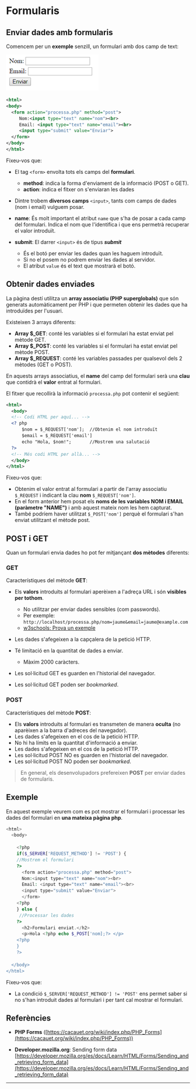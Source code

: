 # Formularis

## Enviar dades amb formularis

Comencem per un **exemple** senzill, un formulari amb dos camp de text:

![](/assets/form.png)

```xml
<html>
<body>
  <form action="processa.php" method="post">
     Nom:<input type="text" name="nom"><br>
     Email: <input type="text" name="email"><br>
     <input type="submit" value="Enviar">
  </form>
</body>
</html>
```


Fixeu-vos que:

* El tag `<form>`  envolta tots els camps del **formulari**.
  * **method**: indica la forma d'enviament de la informació (POST o GET).
  * **action**: indica el fitxer on s'enviaran les dades
  
  
*  Dintre trobem **diversos camps** `<input>`, tants com camps de dades (nom i email) vulguem posar.
  * **name**: És molt important el atribut `name` que s'ha de posar a cada camp del formulari. Indica el nom que l'identifica i que ens permetrà recuperar el valor introduït.
  * **submit**: El darrer `<input>` és de tipus **_submit_** 
    * És el botó per enviar les dades quan les haguem introduït. 
    * Si no el posem no podrem enviar les dades al servidor.
    *  El atribut `value` és el text que mostrarà el botó. 

## Obtenir dades enviades

La pàgina destí utilitza un **array associatiu (PHP superglobals)** que són generats automàticament per PHP i que permeten obtenir les dades que ha introduïdes per l'usuari.

Existeixen 3 arrays diferents:

* **Array $_GET**: conté les variables si el formulari ha estat enviat pel mètode GET.
* **Array $_POST**: conté les variables si el formulari ha estat enviat pel mètode POST.
* **Array $_REQUEST**: conté les variables passades per qualsevol dels 2 mètodes (GET o POST).


En aquests arrays associatius, el **name** del camp del formulari serà una **clau** que contidrà el **valor** entrat al formulari.

El fitxer que recollirà la informació `processa.php` pot contenir el següent:

```xml
<html>
  <body>
  <!-- Codi HTML per aquí... -->
  <? php
      $nom = $_REQUEST['nom'];  //Obtenim el nom introduït
      $email = $_REQUEST['email']  
      echo "Hola, $nom!";       //Mostrem una salutació
  ?>
  <!-- Més codi HTML per allà... -->
  </body>
</html>
```
Fixeu-vos que:

* Obtenim el valor entrat al formulari a partir de l'array associatiu `$_REQUEST` i indicant la clau **nom** `$_REQUEST['nom']`.
* En el form anterior hem posat els **noms de les variables NOM i EMAIL (paràmetre "NAME")** i amb aquest mateix nom les hem capturat.
* També podríem haver utilitzat `$_POST['nom']` perquè el formulari s'han enviat utilitzant el mètode post.

## POST i GET

Quan un formulari envia dades ho pot fer mitjançant **dos mètodes** diferents:

### GET

Característiques del mètode **GET**:

* Els **valors** introduits al formulari aperèixen a l'adreça URL i són **visibles per tothom**.
  * No utilitzar per enviar dades sensibles (com passwords). 
  *  Per exemple: `http://localhost/processa.php/nom=jaume&email=jaume@example.com` 
  * [w3schools: Prova un exemple](https://www.w3schools.com/html/tryit.asp?filename=tryhtml_form_get)

* Les dades s'afegeixen a la capçalera de la petició HTTP.
* Té limitació en la quantitat de dades a enviar.
  * Màxim 2000 caràcters. 
* Les sol·licitud GET es guarden en l'historial del navegador.
* Les sol·licitud GET  poden ser *bookmarked*.


### POST

Característiques del mètode **POST**:

* Els **valors** introduits al formulari es transmeten de manera **oculta** (no aparèixen a la barra d'adreces del navegador).
* Les dades s'afegeixen en el cos de la petició HTTP.
* No hi ha límits en la quantitat d'informació a enviar.
* Les dades s'afegeixen en el cos de la petició HTTP.
* Les sol·licitud POST NO es guarden en l'historial del navegador.
* Les sol·licitud POST NO poden ser *bookmarked*.

> En general, els desenvolupadors prefereixen **POST** per enviar dades de formularis.

## Exemple

En aquest exemple veurem com es pot mostrar el formulari i processar les dades del formulari en **una mateixa pàgina php**.

```php
<html>
  <body>
  
    <?php
    if($_SERVER['REQUEST_METHOD'] != 'POST') {
    //Mostrem el formulari
    ?>
      <form action="processa.php" method="post">
      Nom:<input type="text" name="nom"><br>
      Email: <input type="text" name="email"><br>
      <input type="submit" value="Enviar">
      </form>
    <?php
    } else {
     //Processar les dades
    ?>
      <h2>Formulari enviat.</h2>
      <p>Hola <?php echo $_POST['nom];?> </p>
    <?php
    }
    ?>
    
  </body>
</html>
```

Fixeu-vos que:

* La condició `$_SERVER['REQUEST_METHOD'] != 'POST'` ens permet saber si no s'han introduit dades al formulari i per tant cal mostrar el formulari.

## Referències

*  **PHP Forms** ([https://cacauet.org/wiki/index.php/PHP_Forms](https://cacauet.org/wiki/index.php/PHP_Forms))

* **Developer.mozilla.org**: Sending form data
[https://developer.mozilla.org/es/docs/Learn/HTML/Forms/Sending_and_retrieving_form_data](https://developer.mozilla.org/es/docs/Learn/HTML/Forms/Sending_and_retrieving_form_data)

---